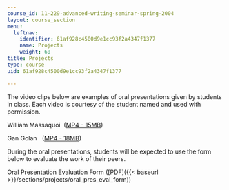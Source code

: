 ```yaml
---
course_id: 11-229-advanced-writing-seminar-spring-2004
layout: course_section
menu:
  leftnav:
    identifier: 61af928c4500d9e1cc93f2a4347f1377
    name: Projects
    weight: 60
title: Projects
type: course
uid: 61af928c4500d9e1cc93f2a4347f1377

---
```


The video clips below are examples of oral presentations given by students in class. Each video is courtesy of the student named and used with permission.

William Massaquoi  ([MP4 - 15MB](https://archive.org/download/MIT11.229S04/Bill-220k.mp4))

Gan Golan   ([MP4 - 18MB](https://archive.org/download/MIT11.229S04/Gan-220k.mp4))

During the oral presentations, students will be expected to use the form below to evaluate the work of their peers.

Oral Presentation Evaluation Form ([PDF]({{< baseurl >}}/sections/projects/oral_pres_eval_form))